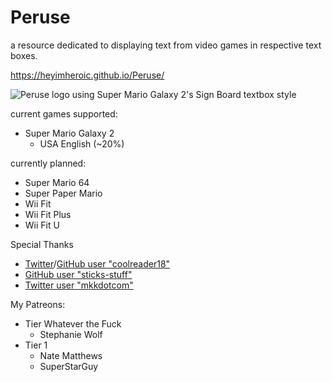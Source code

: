 # Peruse
a resource dedicated to displaying text from video games in respective text boxes.

https://heyimheroic.github.io/Peruse/

![Peruse logo using Super Mario Galaxy 2's Sign Board textbox style](https://github.com/HEYimHeroic/Peruse/blob/main/PeruseSMG2Logo.png?raw=true)

current games supported:
* Super Mario Galaxy 2 
  * USA English (~20%)

currently planned:
* Super Mario 64
* Super Paper Mario
* Wii Fit
* Wii Fit Plus
* Wii Fit U

Special Thanks
* [Twitter](https://twitter.com/coolreader18)/[GitHub user "coolreader18"](https://github.com/coolreader18/)
* [GitHub user "sticks-stuff"](https://github.com/sticks-stuff)
* [Twitter user "mkkdotcom"](https://twitter.com/mkkdotcom)

My Patreons:
* Tier Whatever the Fuck
  * Stephanie Wolf
* Tier 1
  * Nate Matthews
  * SuperStarGuy
